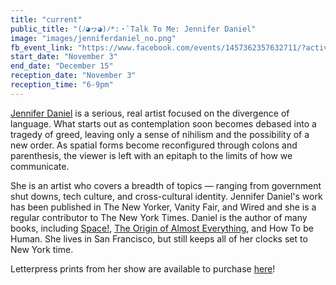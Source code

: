 ```yaml
---
title: "current"
public_title: "(ﾉ◕ヮ◕)ﾉ*:・ﾟTalk To Me: Jennifer Daniel"
image: "images/jenniferdaniel_no.png"
fb_event_link: "https://www.facebook.com/events/1457362357632711/?active_tab=about"
start_date: "November 3"
end_date: "December 15"
reception_date: "November 3"
reception_time: "6-9pm"
---
```

[Jennifer Daniel](https://jennifer-daniel.squarespace.com/) is a serious, real artist focused on the divergence of language. What starts out as contemplation soon becomes debased into a tragedy of greed, leaving only a sense of nihilism and the possibility of a new order. As spatial forms become reconfigured through colons and parenthesis, the viewer is left with an epitaph to the limits of how we communicate.

She is an artist who covers a breadth of topics — ranging from government shut downs, tech culture, and cross-cultural identity. Jennifer Daniel's work has been published in The New Yorker, Vanity Fair, and Wired and she is a regular contributor to The New York Times. Daniel is the author of many books, including [Space!](https://www.amazon.com/Information-Graphics-Space-Simon-Rogers/dp/0763677698/ref=pd_sim_b_2?ie=UTF8&refRID=0Z213M7RRTZFGH8ZYF37), [The Origin of Almost Everything](https://www.amazon.com/New-Scientist-Origin-almost-Everything-ebook/dp/B01HZFB8YO), and How To be Human. She lives in San Francisco, but still keeps all of her clocks set to New York time.

Letterpress prints from her show are available to purchase [here](https://jennifer-daniel.squarespace.com/store/)!
